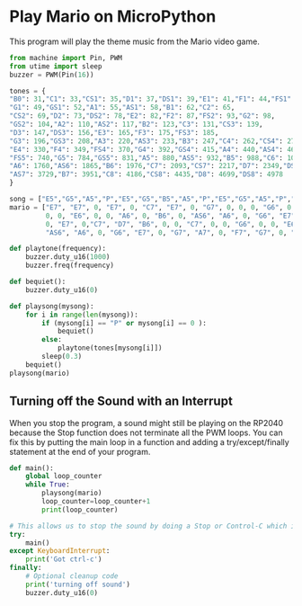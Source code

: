 # Play Mario on MicroPython

This program will play the theme music from the Mario video game.

```python
from machine import Pin, PWM
from utime import sleep
buzzer = PWM(Pin(16))

tones = {
"B0": 31,"C1": 33,"CS1": 35,"D1": 37,"DS1": 39,"E1": 41,"F1": 44,"FS1": 46,
"G1": 49,"GS1": 52,"A1": 55,"AS1": 58,"B1": 62,"C2": 65,
"CS2": 69,"D2": 73,"DS2": 78,"E2": 82,"F2": 87,"FS2": 93,"G2": 98,
"GS2": 104,"A2": 110,"AS2": 117,"B2": 123,"C3": 131,"CS3": 139,
"D3": 147,"DS3": 156,"E3": 165,"F3": 175,"FS3": 185,
"G3": 196,"GS3": 208,"A3": 220,"AS3": 233,"B3": 247,"C4": 262,"CS4": 277,"D4": 294,"DS4": 311,
"E4": 330,"F4": 349,"FS4": 370,"G4": 392,"GS4": 415,"A4": 440,"AS4": 466,"B4": 494,"C5": 523,"CS5": 554,"D5": 587,"DS5": 622,"E5": 659,"F5": 698,
"FS5": 740,"G5": 784,"GS5": 831,"A5": 880,"AS5": 932,"B5": 988,"C6": 1047,"CS6": 1109,"D6": 1175,"DS6": 1245,"E6": 1319,"F6": 1397,"FS6": 1480,"G6": 1568,"GS6": 1661,
"A6": 1760,"AS6": 1865,"B6": 1976,"C7": 2093,"CS7": 2217,"D7": 2349,"DS7": 2489,"E7": 2637,"F7": 2794,"FS7": 2960,"G7": 3136,"GS7": 3322,"A7": 3520,
"AS7": 3729,"B7": 3951,"C8": 4186,"CS8": 4435,"D8": 4699,"DS8": 4978
}

song = ["E5","G5","A5","P","E5","G5","B5","A5","P","E5","G5","A5","P","G5","E5"]
mario = ["E7", "E7", 0, "E7", 0, "C7", "E7", 0, "G7", 0, 0, 0, "G6", 0, 0, 0, "C7", 0, 0, "G6",
         0, 0, "E6", 0, 0, "A6", 0, "B6", 0, "AS6", "A6", 0, "G6", "E7", 0, "G7", "A7", 0, "F7", "G7",
         0, "E7", 0,"C7", "D7", "B6", 0, 0, "C7", 0, 0, "G6", 0, 0, "E6", 0, 0, "A6", 0, "B6", 0,
         "AS6", "A6", 0, "G6", "E7", 0, "G7", "A7", 0, "F7", "G7", 0, "E7", 0,"C7", "D7", "B6", 0, 0]

def playtone(frequency):
    buzzer.duty_u16(1000)
    buzzer.freq(frequency)

def bequiet():
    buzzer.duty_u16(0)

def playsong(mysong):
    for i in range(len(mysong)):
        if (mysong[i] == "P" or mysong[i] == 0 ):
            bequiet()
        else:
            playtone(tones[mysong[i]])
        sleep(0.3)
    bequiet()
playsong(mario)
```

## Turning off the Sound with an Interrupt
When you stop the program, a sound might still be playing on the RP2040 because the Stop function does not terminate all the PWM loops.  You can fix this by putting the main loop in a function and adding a try/except/finally statement at the end of your program.


```py
def main():
    global loop_counter
    while True:
        playsong(mario)
        loop_counter=loop_counter+1
        print(loop_counter)

# This allows us to stop the sound by doing a Stop or Control-C which is a keyboard intrrup
try:
    main()
except KeyboardInterrupt:
    print('Got ctrl-c')
finally:
    # Optional cleanup code
    print('turning off sound')
    buzzer.duty_u16(0)
```